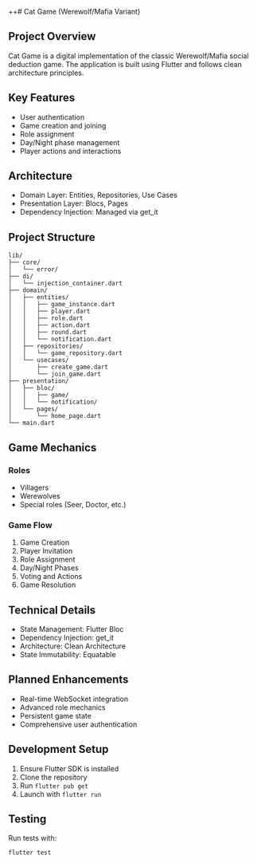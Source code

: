 ++# Cat Game (Werewolf/Mafia Variant)

## Project Overview

Cat Game is a digital implementation of the classic Werewolf/Mafia social deduction game. The application is built using Flutter and follows clean architecture principles.

## Key Features

- User authentication
- Game creation and joining
- Role assignment
- Day/Night phase management
- Player actions and interactions

## Architecture

- Domain Layer: Entities, Repositories, Use Cases
- Presentation Layer: Blocs, Pages
- Dependency Injection: Managed via get_it

## Project Structure

```
lib/
├── core/
│   └── error/
├── di/
│   └── injection_container.dart
├── domain/
│   ├── entities/
│   │   ├── game_instance.dart
│   │   ├── player.dart
│   │   ├── role.dart
│   │   ├── action.dart
│   │   ├── round.dart
│   │   └── notification.dart
│   ├── repositories/
│   │   └── game_repository.dart
│   └── usecases/
│       ├── create_game.dart
│       └── join_game.dart
├── presentation/
│   ├── bloc/
│   │   ├── game/
│   │   └── notification/
│   └── pages/
│       └── home_page.dart
└── main.dart
```

## Game Mechanics

### Roles
- Villagers
- Werewolves
- Special roles (Seer, Doctor, etc.)

### Game Flow
1. Game Creation
2. Player Invitation
3. Role Assignment
4. Day/Night Phases
5. Voting and Actions
6. Game Resolution

## Technical Details

- State Management: Flutter Bloc
- Dependency Injection: get_it
- Architecture: Clean Architecture
- State Immutability: Equatable

## Planned Enhancements

- Real-time WebSocket integration
- Advanced role mechanics
- Persistent game state
- Comprehensive user authentication

## Development Setup

1. Ensure Flutter SDK is installed
2. Clone the repository
3. Run `flutter pub get`
4. Launch with `flutter run`

## Testing

Run tests with:
```
flutter test
```
